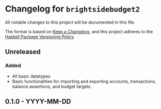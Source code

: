# Changelog for `brightsidebudget2`

All notable changes to this project will be documented in this file.

The format is based on [Keep a Changelog](https://keepachangelog.com/en/1.0.0/),
and this project adheres to the
[Haskell Package Versioning Policy](https://pvp.haskell.org/).

## Unreleased
### Added
- All basic datatypes
- Basic functionalities for importing and exporting accounts, transactions,
  balance assertions, and budget targets

## 0.1.0 - YYYY-MM-DD

